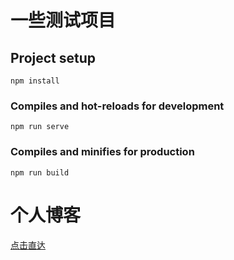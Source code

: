 # 一些测试项目

## Project setup
```
npm install
```

### Compiles and hot-reloads for development
```
npm run serve
```

### Compiles and minifies for production
```
npm run build
```
# 个人博客

[点击直达](http://118.25.49.69)
